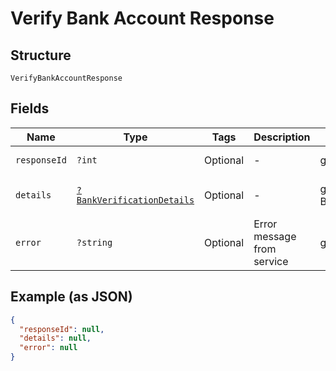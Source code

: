 
# Verify Bank Account Response

## Structure

`VerifyBankAccountResponse`

## Fields

| Name | Type | Tags | Description | Getter | Setter |
|  --- | --- | --- | --- | --- | --- |
| `responseId` | `?int` | Optional | - | getResponseId(): ?int | setResponseId(?int responseId): void |
| `details` | [`?BankVerificationDetails`](../../doc/models/bank-verification-details.md) | Optional | - | getDetails(): ?BankVerificationDetails | setDetails(?BankVerificationDetails details): void |
| `error` | `?string` | Optional | Error message from service | getError(): ?string | setError(?string error): void |

## Example (as JSON)

```json
{
  "responseId": null,
  "details": null,
  "error": null
}
```

